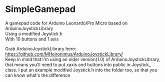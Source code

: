 # SimpleGamepad
A gamepad code for Arduino Leonardo/Pro Micro based on ArduinoJoystickLibrary<br/>
Using a modified Joystick.h<br/>
With 10 buttons and 1 axis<br/>

Grab ArduinoJoystickLibrary here: https://github.com/MHeironimus/ArduinoJoystickLibrary/ <br>
Keep in mind that I'm using an older version(1.0) of ArduinoJoystickLibrary, that means you'll need to put xaxis and buttons into public in Joystick_ class. I put an example modified Joystick.h into the folder too, so that you can know what's the difference
